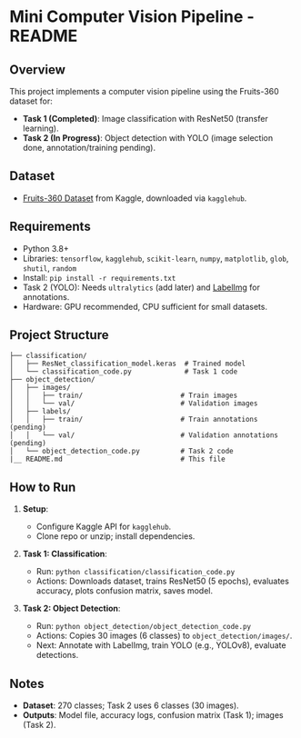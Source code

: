 # Mini Computer Vision Pipeline - README

## Overview
This project implements a computer vision pipeline using the Fruits-360 dataset for:
- **Task 1 (Completed)**: Image classification with ResNet50 (transfer learning).
- **Task 2 (In Progress)**: Object detection with YOLO (image selection done, annotation/training pending).

## Dataset
- [Fruits-360 Dataset](https://www.kaggle.com/datasets/moltean/fruits) from Kaggle, downloaded via `kagglehub`.

## Requirements
- Python 3.8+
- Libraries: `tensorflow`, `kagglehub`, `scikit-learn`, `numpy`, `matplotlib`, `glob`, `shutil`, `random`
- Install: `pip install -r requirements.txt`
- Task 2 (YOLO): Needs `ultralytics` (add later) and [LabelImg](https://github.com/HumanSignal/labelImg) for annotations.
- Hardware: GPU recommended, CPU sufficient for small datasets.

## Project Structure
```
├── classification/
│   ├── ResNet_classification_model.keras  # Trained model
│   └── classification_code.py             # Task 1 code
├── object_detection/
│   ├── images/
│   │   ├── train/                        # Train images
│   │   └── val/                          # Validation images
│   ├── labels/
│   │   ├── train/                        # Train annotations (pending)
│   │   └── val/                          # Validation annotations (pending)
│   └── object_detection_code.py          # Task 2 code
|__ README.md                             # This file
```

## How to Run
1. **Setup**:
   - Configure Kaggle API for `kagglehub`.
   - Clone repo or unzip; install dependencies.

2. **Task 1: Classification**:
   - Run: `python classification/classification_code.py`
   - Actions: Downloads dataset, trains ResNet50 (5 epochs), evaluates accuracy, plots confusion matrix, saves model.

3. **Task 2: Object Detection**:
   - Run: `python object_detection/object_detection_code.py`
   - Actions: Copies 30 images (6 classes) to `object_detection/images/`.
   - Next: Annotate with LabelImg, train YOLO (e.g., YOLOv8), evaluate detections.

## Notes
- **Dataset**: 270 classes; Task 2 uses 6 classes (30 images).
- **Outputs**: Model file, accuracy logs, confusion matrix (Task 1); images (Task 2).
